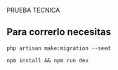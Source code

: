 
PRUEBA TECNICA

Para correrlo necesitas 
-----------------------

`` php artisan make:migration --seed ``

`` npm install && npm run dev ``
